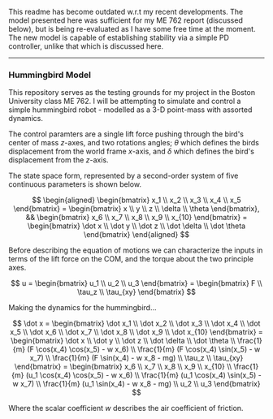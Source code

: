 This readme has become outdated w.r.t my recent developments. The model presented here was sufficient for my ME 762 report (discussed below), but is being re-evaluated as I have some free time at the moment. The new model is capable of establishing stability via a simple PD controller, unlike that which is discussed here.

___
### **Hummingbird Model**

This repository serves as the testing grounds for my project in the Boston University class ME 762. I will be attempting to simulate and control a simple hummingbird robot - modelled as a 3-D point-mass with assorted dynamics.

The control paramters are a single lift force pushing through the bird's center of mass $z$-axes, and two rotations angles; $\theta$ which defines the birds displacement from the world frame $x$-axis, and $\delta$ which defines the bird's displacement from the $z$-axis.

The state space form, represented by a second-order system of five continuous parameters is shown below.

$$
\begin{aligned}
     \begin{bmatrix}
        x_1 \\
        x_2 \\
        x_3 \\
        x_4 \\
        x_5
    \end{bmatrix} = \begin{bmatrix}
        x \\
        y \\
        z \\
        \delta \\
        \theta
    \end{bmatrix},
    &&
    \begin{bmatrix}
        x_6 \\
        x_7 \\
        x_8 \\
        x_9 \\
        x_{10}
    \end{bmatrix} = \begin{bmatrix}
        \dot x \\
        \dot y \\
        \dot z \\
        \dot \delta \\
        \dot \theta
    \end{bmatrix}
\end{aligned}
$$

Before describing the equation of motions we can characterize the inputs in terms of the lift force on the COM, and the torque about the two principle axes.

$$
    u = \begin{bmatrix}
        u_1 \\
        u_2 \\
        u_3
    \end{bmatrix} = \begin{bmatrix}
        F \\
        \tau_z \\
        \tau_{xy}
    \end{bmatrix}
$$

Making the dynamics for the hummingbird...

$$
    \dot x = \begin{bmatrix}
        \dot x_1 \\
        \dot x_2 \\
        \dot x_3 \\
        \dot x_4 \\
        \dot x_5 \\
        \dot x_6 \\
        \dot x_7 \\
        \dot x_8 \\
        \dot x_9 \\
        \dot x_{10}
    \end{bmatrix} = \begin{bmatrix}
        \dot x \\
        \dot y \\
        \dot z \\
        \dot \delta \\
        \dot \theta \\
        \frac{1}{m} (F \cos(x_4) \cos(x_5) - w x_6) \\
        \frac{1}{m} (F \cos(x_4) \sin(x_5) - w x_7) \\
        \frac{1}{m} (F \sin(x_4) - w x_8 - mg) \\
        \tau_z \\
        \tau_{xy}
    \end{bmatrix} = \begin{bmatrix}
        x_6 \\
        x_7 \\
        x_8 \\
        x_9 \\
        x_{10} \\
        \frac{1}{m} (u_1 \cos(x_4) \cos(x_5) - w x_6) \\
        \frac{1}{m} (u_1 \cos(x_4) \sin(x_5) - w x_7) \\
        \frac{1}{m} (u_1 \sin(x_4) - w x_8 - mg) \\
        u_2 \\
        u_3
    \end{bmatrix}
$$

Where the scalar coefficient $w$ describes the air coefficient of friction.
